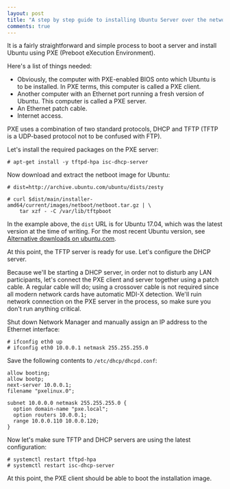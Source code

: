 ```yaml
---
layout: post
title: "A step by step guide to installing Ubuntu Server over the network"
comments: true
---
```


It is a fairly straightforward and simple process to boot a server and
install Ubuntu using PXE (Preboot eXecution Environment).

Here's a list of things needed:

- Obviously, the computer with PXE-enabled BIOS onto which Ubuntu is to
  be installed. In PXE terms, this computer is called a PXE client.
- Another computer with an Ethernet port running a fresh version of
  Ubuntu. This computer is called a PXE server.
- An Ethernet patch cable.
- Internet access.

PXE uses a combination of two standard protocols, DHCP and TFTP
(TFTP is a UDP-based protocol not to be confused with FTP).

Let's install the required packages on the PXE server:

    # apt-get install -y tftpd-hpa isc-dhcp-server

Now download and extract the netboot image for Ubuntu:

    # dist=http://archive.ubuntu.com/ubuntu/dists/zesty

    # curl $dist/main/installer-amd64/current/images/netboot/netboot.tar.gz | \
        tar xzf - -C /var/lib/tftpboot

In the example above, the `dist` URL is for Ubuntu 17.04, which
was the latest version at the time of writing. For the most recent
Ubuntu version, see [Alternative downloads on
ubuntu.com](https://www.ubuntu.com/download/alternative-downloads).

At this point, the TFTP server is ready for use. Let's configure the
DHCP server.

Because we'll be starting a DHCP server, in order not to disturb any LAN
participants, let's connect the PXE client and server together using a
patch cable. A regular cable will do; using a crossover cable is not
required since all modern network cards have automatic MDI-X detection.
We'll ruin network connection on the PXE server in the process, so make
sure you don't run anything critical.

Shut down Network Manager and manually assign an IP address to the
Ethernet interface:

    # ifconfig eth0 up
    # ifconfig eth0 10.0.0.1 netmask 255.255.255.0

Save the following contents to `/etc/dhcp/dhcpd.conf`:

    allow booting;
    allow bootp;
    next-server 10.0.0.1;
    filename "pxelinux.0";

    subnet 10.0.0.0 netmask 255.255.255.0 {
      option domain-name "pxe.local";
      option routers 10.0.0.1;
      range 10.0.0.110 10.0.0.120;
    }

Now let's make sure TFTP and DHCP servers are using the latest
configuration:

    # systemctl restart tftpd-hpa
    # systemctl restart isc-dhcp-server

At this point, the PXE client should be able to boot the installation
image.
